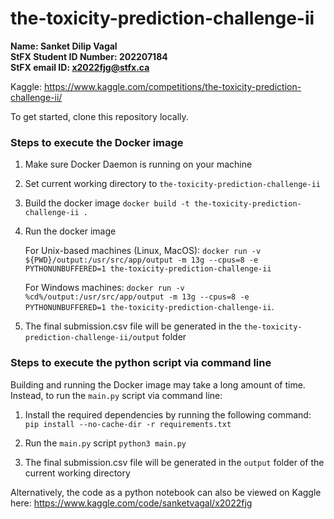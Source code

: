 # the-toxicity-prediction-challenge-ii

**Name: Sanket Dilip Vagal  
StFX Student ID Number: 202207184  
StFX email ID: x2022fjg@stfx.ca**

Kaggle: https://www.kaggle.com/competitions/the-toxicity-prediction-challenge-ii/

To get started, clone this repository locally.

### Steps to execute the Docker image

1. Make sure Docker Daemon is running on your machine

2. Set current working directory to `the-toxicity-prediction-challenge-ii`

3. Build the docker image
`docker build -t the-toxicity-prediction-challenge-ii .`

4. Run the docker image 

	For Unix-based machines (Linux, MacOS):
	`docker run -v ${PWD}/output:/usr/src/app/output -m 13g --cpus=8 -e PYTHONUNBUFFERED=1 the-toxicity-prediction-challenge-ii`

	For Windows machines:
	`docker run -v %cd%/output:/usr/src/app/output -m 13g --cpus=8 -e PYTHONUNBUFFERED=1 the-toxicity-prediction-challenge-ii`.

5. The final submission.csv file will be generated in the `the-toxicity-prediction-challenge-ii/output` folder

### Steps to execute the python script via command line

Building and running the Docker image may take a long amount of time. Instead, to run the `main.py` script via command line:

1. Install the required dependencies by running the following command:
`pip install --no-cache-dir -r requirements.txt`

2. Run the `main.py` script
`python3 main.py`

3. The final submission.csv file will be generated in the `output` folder of the current working directory



Alternatively, the code as a python notebook can also be viewed on Kaggle here:
https://www.kaggle.com/code/sanketvagal/x2022fjg
